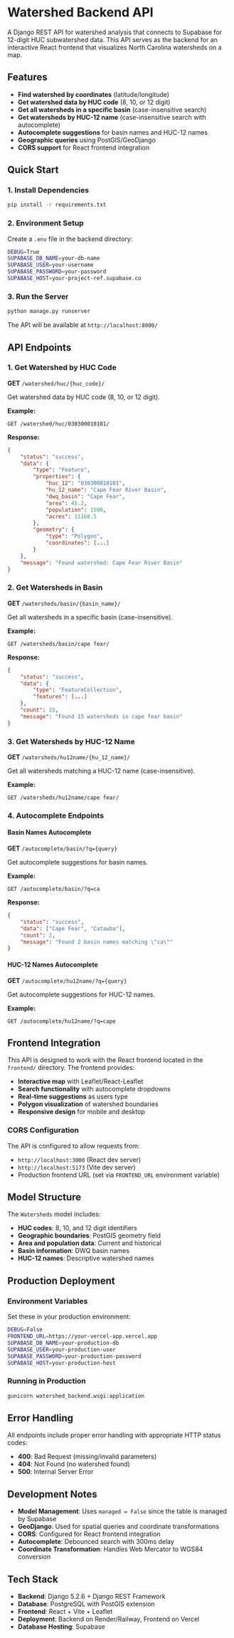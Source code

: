 # Watershed Backend API

A Django REST API for watershed analysis that connects to Supabase for 12-digit HUC subwatershed data. This API serves as the backend for an interactive React frontend that visualizes North Carolina watersheds on a map.

## Features

- **Find watershed by coordinates** (latitude/longitude)
- **Get watershed data by HUC code** (8, 10, or 12 digit)
- **Get all watersheds in a specific basin** (case-insensitive search)
- **Get watersheds by HUC-12 name** (case-insensitive search with autocomplete)
- **Autocomplete suggestions** for basin names and HUC-12 names
- **Geographic queries** using PostGIS/GeoDjango
- **CORS support** for React frontend integration

## Quick Start

### 1. Install Dependencies
```bash
pip install -r requirements.txt
```

### 2. Environment Setup
Create a `.env` file in the backend directory:
```bash
DEBUG=True
SUPABASE_DB_NAME=your-db-name
SUPABASE_USER=your-username
SUPABASE_PASSWORD=your-password
SUPABASE_HOST=your-project-ref.supabase.co
```

### 3. Run the Server
```bash
python manage.py runserver
```

The API will be available at `http://localhost:8000/`

## API Endpoints

### 1. Get Watershed by HUC Code
**GET** `/watershed/huc/{huc_code}/`

Get watershed data by HUC code (8, 10, or 12 digit).

**Example:**
```
GET /watershed/huc/030300010101/
```

**Response:**
```json
{
    "status": "success",
    "data": {
        "type": "Feature",
        "properties": {
            "huc_12": "030300010101",
            "hu_12_name": "Cape Fear River Basin",
            "dwq_basin": "Cape Fear",
            "area": 45.2,
            "population": 1500,
            "acres": 11168.5
        },
        "geometry": {
            "type": "Polygon",
            "coordinates": [...]
        }
    },
    "message": "Found watershed: Cape Fear River Basin"
}
```

### 2. Get Watersheds in Basin
**GET** `/watersheds/basin/{basin_name}/`

Get all watersheds in a specific basin (case-insensitive).

**Example:**
```
GET /watersheds/basin/cape fear/
```

**Response:**
```json
{
    "status": "success",
    "data": {
        "type": "FeatureCollection",
        "features": [...]
    },
    "count": 15,
    "message": "Found 15 watersheds in cape fear basin"
}
```

### 3. Get Watersheds by HUC-12 Name
**GET** `/watersheds/hu12name/{hu_12_name}/`

Get all watersheds matching a HUC-12 name (case-insensitive).

**Example:**
```
GET /watersheds/hu12name/cape fear/
```

### 4. Autocomplete Endpoints

#### Basin Names Autocomplete
**GET** `/autocomplete/basin/?q={query}`

Get autocomplete suggestions for basin names.

**Example:**
```
GET /autocomplete/basin/?q=ca
```

**Response:**
```json
{
    "status": "success",
    "data": ["Cape Fear", "Catawba"],
    "count": 2,
    "message": "Found 2 basin names matching \"ca\""
}
```

#### HUC-12 Names Autocomplete
**GET** `/autocomplete/hu12name/?q={query}`

Get autocomplete suggestions for HUC-12 names.

**Example:**
```
GET /autocomplete/hu12name/?q=cape
```

## Frontend Integration

This API is designed to work with the React frontend located in the `frontend/` directory. The frontend provides:

- **Interactive map** with Leaflet/React-Leaflet
- **Search functionality** with autocomplete dropdowns
- **Real-time suggestions** as users type
- **Polygon visualization** of watershed boundaries
- **Responsive design** for mobile and desktop

### CORS Configuration

The API is configured to allow requests from:
- `http://localhost:3000` (React dev server)
- `http://localhost:5173` (Vite dev server)
- Production frontend URL (set via `FRONTEND_URL` environment variable)

## Model Structure

The `Watersheds` model includes:
- **HUC codes**: 8, 10, and 12 digit identifiers
- **Geographic boundaries**: PostGIS geometry field
- **Area and population data**: Current and historical
- **Basin information**: DWQ basin names
- **HUC-12 names**: Descriptive watershed names

## Production Deployment

### Environment Variables
Set these in your production environment:
```bash
DEBUG=False
FRONTEND_URL=https://your-vercel-app.vercel.app
SUPABASE_DB_NAME=your-production-db
SUPABASE_USER=your-production-user
SUPABASE_PASSWORD=your-production-password
SUPABASE_HOST=your-production-host
```

### Running in Production
```bash
gunicorn watershed_backend.wsgi:application
```

## Error Handling

All endpoints include proper error handling with appropriate HTTP status codes:
- **400**: Bad Request (missing/invalid parameters)
- **404**: Not Found (no watershed found)
- **500**: Internal Server Error

## Development Notes

- **Model Management**: Uses `managed = False` since the table is managed by Supabase
- **GeoDjango**: Used for spatial queries and coordinate transformations
- **CORS**: Configured for React frontend integration
- **Autocomplete**: Debounced search with 300ms delay
- **Coordinate Transformation**: Handles Web Mercator to WGS84 conversion

## Tech Stack

- **Backend**: Django 5.2.6 + Django REST Framework
- **Database**: PostgreSQL with PostGIS extension
- **Frontend**: React + Vite + Leaflet
- **Deployment**: Backend on Render/Railway, Frontend on Vercel
- **Database Hosting**: Supabase
